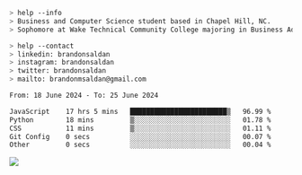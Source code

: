 ````bash
> help --info
> Business and Computer Science student based in Chapel Hill, NC.
> Sophomore at Wake Technical Community College majoring in Business Administration.
````

````bash
> help --contact
> linkedin: brandonsaldan
> instagram: brandonsaldan
> twitter: brandonsaldan
> mailto: brandonmsaldan@gmail.com
````

<!--START_SECTION:waka-->

```txt
From: 18 June 2024 - To: 25 June 2024

JavaScript    17 hrs 5 mins   ████████████████████████▒   96.99 %
Python        18 mins         ▒░░░░░░░░░░░░░░░░░░░░░░░░   01.78 %
CSS           11 mins         ▒░░░░░░░░░░░░░░░░░░░░░░░░   01.11 %
Git Config    0 secs          ░░░░░░░░░░░░░░░░░░░░░░░░░   00.07 %
Other         0 secs          ░░░░░░░░░░░░░░░░░░░░░░░░░   00.04 %
```

<!--END_SECTION:waka-->

![](https://komarev.com/ghpvc/?username=brandonsaldan&color=6A8AFF)
